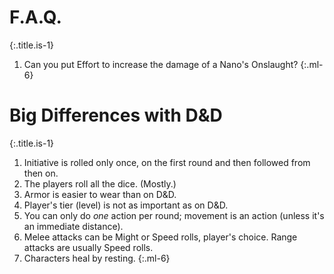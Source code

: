 # F.A.Q.
{:.title.is-1} 

1. Can you put Effort to increase the damage of a Nano's Onslaught? 
{:.ml-6}

# Big Differences with D&D
{:.title.is-1} 

1. Initiative is rolled only once, on the first round and then followed from then on. 
2. The players roll all the dice. (Mostly.)
3. Armor is easier to wear than on D&D. 
4. Player's tier (level) is not as important as on D&D. 
5. You can only do _one_ action per round; movement is an action (unless it's an immediate distance).
6. Melee attacks can be Might or Speed rolls, player's choice. Range attacks are usually Speed rolls.
7. Characters heal by resting.
{:.ml-6}

<br>